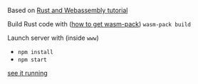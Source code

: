 Based on [Rust and Webassembly tutorial](https://rustwasm.github.io/docs/book/introduction.html)

Build Rust code with ([how to get wasm-pack](https://rustwasm.github.io/wasm-pack/installer/))
`wasm-pack build`

Launch server with (inside `www`)
* `npm install`
* `npm start`


[see it running](https://wolpi.github.io/game-of-life-rs-wasm/)
